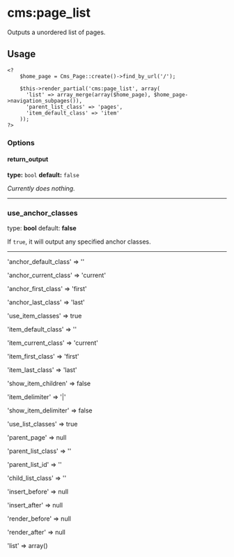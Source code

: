 # cms:page_list

Outputs a unordered list of pages.

## Usage

	<?
		$home_page = Cms_Page::create()->find_by_url('/');

		$this->render_partial('cms:page_list', array(
		  'list' => array_merge(array($home_page), $home_page->navigation_subpages()),
		  'parent_list_class' => 'pages',
		  'item_default_class' => 'item'
		));
	?>

### Options

#### return_output

**type:** `bool`
**default:** `false`

*Currently does nothing.*

*****

### use_anchor_classes

type: **bool**
default: **false**

If `true`, it will output any specified anchor classes.

*****

'anchor_default_class' => ''

'anchor_current_class' => 'current'

'anchor_first_class' => 'first'

'anchor_last_class' => 'last'

'use_item_classes' => true

'item_default_class' => ''

'item_current_class' => 'current'

'item_first_class' => 'first'

'item_last_class' => 'last'

'show_item_children' => false

'item_delimiter' => '|'

'show_item_delimiter' => false

'use_list_classes' => true

'parent_page' => null

'parent_list_class' => ''

'parent_list_id' => ''

'child_list_class' => ''

'insert_before' => null

'insert_after' => null

'render_before' => null

'render_after' => null

'list' => array()
